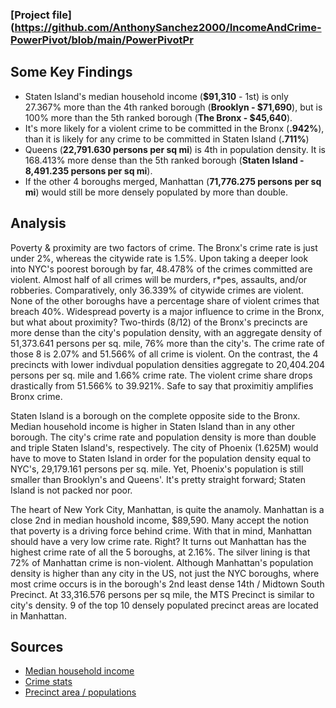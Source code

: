 ### [Project file](https://github.com/AnthonySanchez2000/IncomeAndCrime-PowerPivot/blob/main/PowerPivotPr
## Some Key Findings
* Staten Island's median household income (**$91,310** - 1st) is only 27.367% more than the 4th ranked borough (**Brooklyn - $71,690**), but is 100% more than the 5th ranked borough (**The Bronx - $45,640**).
* It's more likely for a violent crime to be committed in the Bronx (**.942%**), than it is likely for any crime to be committed in Staten Island (**.711%**)
* Queens (**22,791.630 persons per sq mi**) is 4th in population density. It is 168.413% more dense than the 5th ranked borough (**Staten Island - 8,491.235 persons per sq mi**).
* If the other 4 boroughs merged, Manhattan (**71,776.275 persons per sq mi**) would still be more densely populated by more than double.

## Analysis
Poverty & proximity are two factors of crime. The Bronx's crime rate is just under 2%, whereas the citywide rate is 1.5%. Upon taking a deeper look into NYC's poorest borough by far, 48.478% of the crimes committed are violent. Almost half of all crimes will be murders, r*pes, assaults, and/or robberies. Comparatively, only 36.339% of citywide crimes are violent. None of the other boroughs have a percentage share of violent crimes that breach 40%. Widespread poverty is a major influence to crime in the Bronx, but what about proximity? Two-thirds (8/12) of the Bronx's precincts are more dense than the city's population density, with an aggregate density of 51,373.641 persons per sq. mile, 76% more than the city's. The crime rate of those 8 is 2.07% and 51.566% of all crime is violent. On the contrast, the 4 precincts with lower indivdual population densities aggregate to 20,404.204 persons per sq. mile and 1.66% crime rate. The violent crime share drops drastically from 51.566% to 39.921%. Safe to say that proximitiy amplifies Bronx crime.

Staten Island is a borough on the complete opposite side to the Bronx. Median household income is higher in Staten Island than in any other borough. The city's crime rate and population density is more than double and triple Staten Island's, respectively. The city of Phoenix (1.625M) would have to move to Staten Island in order for the population density equal to NYC's, 29,179.161 persons per sq. mile. Yet, Phoenix's population is still smaller than Brooklyn's and Queens'. It's pretty straight forward; Staten Island is not packed nor poor.

The heart of New York City, Manhattan, is quite the anamoly. Manhattan is a close 2nd in median houshold income, $89,590. Many accept the notion that poverty is a driving force behind crime. With that in mind, Manhattan should have a very low crime rate. Right? It turns out Manhattan has the highest crime rate of all the 5 boroughs, at 2.16%. The silver lining is that 72% of Manhattan crime is non-violent. Although Manhattan's population density is higher than any city in the US, not just the NYC boroughs, where most crime occurs is in the borough's 2nd least dense 14th / Midtown South Precinct. At 33,316.576 persons per sq mile, the MTS Precinct is similar to city's density.  9 of the top 10 densely populated precinct areas are located in Manhattan.

## Sources
* [Median household income](https://furmancenter.org/neighborhoods)
* [Crime stats](https://www.nyc.gov/site/nypd/stats/crime-statistics/borough-and-precinct-crime-stats.page#bronx)
* [Precinct area / populations](https://nyc.maps.arcgis.com/apps/instant/sidebar/index.html?appid=8153f961507040de8dbf9a53145f18c4)
